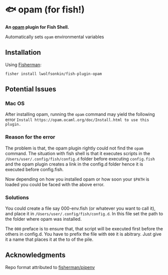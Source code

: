 # 🐟 opam (for fish!)

**An [opam][install opam] plugin for Fish Shell.**

Automatically sets `opam` environmental variables

## Installation

Using [Fisherman][fisher]:

```
fisher install lwolfsonkin/fish-plugin-opam
```

## Potential Issues

### Mac OS

After installing opam, running the `opam` command may yield the following error
`Install https://opam.ocaml.org/doc/Install.html to use this plugin.`

### Reason for the error

The problem is that, the opam plugin rightly could not find the `opam` command. The situation with 
fish shell is that it executes scripts in the `/Users/user/.config/fish/config.d` folder before 
executing `config.fish` and the opam plugin creates a link in the config.d folder hence it is 
executed before config.fish.

Now depending on how you installed opam or how soon your `$PATH` is loaded you could be faced with the
above error.

### Solutions

You could create a file say 000-env.fish (or whatever you want to call it), and place it in 
`/Users/user/.config/fish/config.d`. In this file set the path to the folder where opam was installed. 

The `000` preface is to ensure that, that script will be executed first before the others in config.d. You
have to prefix the file with `000` it is abitrary. Just give it a name that places it at the to of the
pile.

## Acknowledgments

Repo format attributed to [fisherman/pipenv][pipenv]

[install opam]: https://opam.ocaml.org/doc/Install.html
[fisher]: https://github.com/fisherman/fisherman
[pipenv]: https://github.com/fisherman/pipenv

